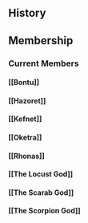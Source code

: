 ## History
## Membership
### Current Members
#### [[Bontu]]
#### [[Hazoret]]
#### [[Kefnet]]
#### [[Oketra]]
#### [[Rhonas]]
#### [[The Locust God]]
#### [[The Scarab God]]
#### [[The Scorpion God]]